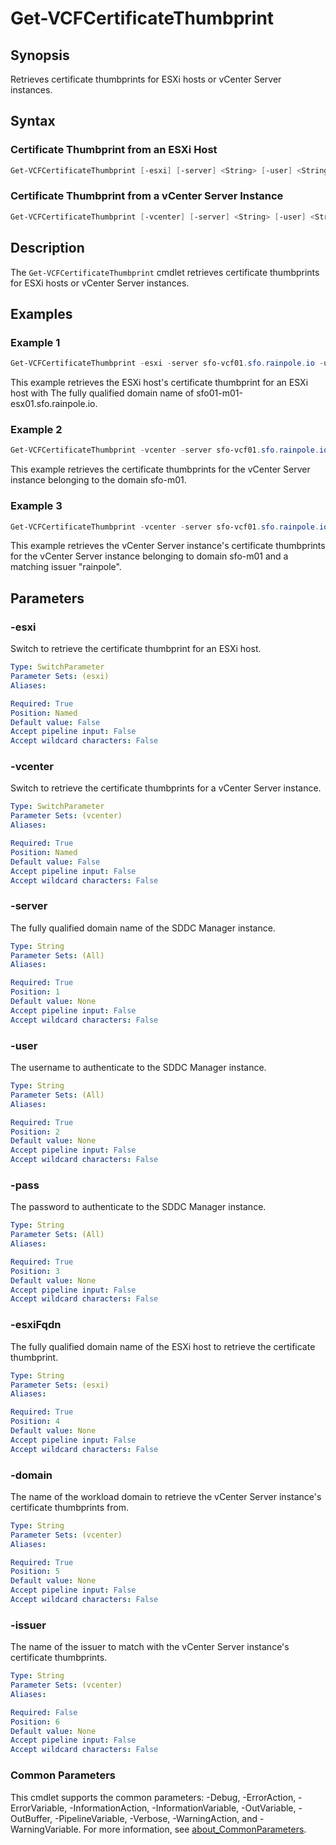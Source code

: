 # Get-VCFCertificateThumbprint

## Synopsis

Retrieves certificate thumbprints for ESXi hosts or vCenter Server instances.

## Syntax

### Certificate Thumbprint from an ESXi Host

```powershell
Get-VCFCertificateThumbprint [-esxi] [-server] <String> [-user] <String> [-pass] <String> [-esxiFqdn] <String> [<CommonParameters>]
```

### Certificate Thumbprint from a vCenter Server Instance

```powershell
Get-VCFCertificateThumbprint [-vcenter] [-server] <String> [-user] <String> [-pass] <String> [-domain] <String> [[-issuer] <String>] [<CommonParameters>]
```

## Description

The `Get-VCFCertificateThumbprint` cmdlet retrieves certificate thumbprints for ESXi hosts or vCenter Server instances.

## Examples

### Example 1

```powershell
Get-VCFCertificateThumbprint -esxi -server sfo-vcf01.sfo.rainpole.io -user administrator@vsphere.local -pass VMw@re1! -esxiFqdn sfo01-m01-esx01.sfo.rainpole.io
```

This example retrieves the ESXi host's certificate thumbprint for an ESXi host with The fully qualified domain name of sfo01-m01-esx01.sfo.rainpole.io.

### Example 2

```powershell
Get-VCFCertificateThumbprint -vcenter -server sfo-vcf01.sfo.rainpole.io -user administrator@vsphere.local -pass VMw@re1! -domain sfo-m01
```

This example retrieves the certificate thumbprints for the vCenter Server instance belonging to the domain sfo-m01.

### Example 3

```powershell
Get-VCFCertificateThumbprint -vcenter -server sfo-vcf01.sfo.rainpole.io -user administrator@vsphere.local -pass VMw@re1! -domain sfo-m01 -issuer rainpole
```

This example retrieves the vCenter Server instance's certificate thumbprints for the vCenter Server instance belonging to domain sfo-m01 and a matching issuer "rainpole".

## Parameters

### -esxi

Switch to retrieve the certificate thumbprint for an ESXi host.

```yaml
Type: SwitchParameter
Parameter Sets: (esxi)
Aliases:

Required: True
Position: Named
Default value: False
Accept pipeline input: False
Accept wildcard characters: False
```

### -vcenter

Switch to retrieve the certificate thumbprints for a vCenter Server instance.

```yaml
Type: SwitchParameter
Parameter Sets: (vcenter)
Aliases:

Required: True
Position: Named
Default value: False
Accept pipeline input: False
Accept wildcard characters: False
```

### -server

The fully qualified domain name of the SDDC Manager instance.

```yaml
Type: String
Parameter Sets: (All)
Aliases:

Required: True
Position: 1
Default value: None
Accept pipeline input: False
Accept wildcard characters: False
```

### -user

The username to authenticate to the SDDC Manager instance.

```yaml
Type: String
Parameter Sets: (All)
Aliases:

Required: True
Position: 2
Default value: None
Accept pipeline input: False
Accept wildcard characters: False
```

### -pass

The password to authenticate to the SDDC Manager instance.

```yaml
Type: String
Parameter Sets: (All)
Aliases:

Required: True
Position: 3
Default value: None
Accept pipeline input: False
Accept wildcard characters: False
```

### -esxiFqdn

The fully qualified domain name of the ESXi host to retrieve the certificate thumbprint.

```yaml
Type: String
Parameter Sets: (esxi)
Aliases:

Required: True
Position: 4
Default value: None
Accept pipeline input: False
Accept wildcard characters: False
```

### -domain

The name of the workload domain to retrieve the vCenter Server instance's certificate thumbprints from.

```yaml
Type: String
Parameter Sets: (vcenter)
Aliases:

Required: True
Position: 5
Default value: None
Accept pipeline input: False
Accept wildcard characters: False
```

### -issuer

The name of the issuer to match with the vCenter Server instance's certificate thumbprints.

```yaml
Type: String
Parameter Sets: (vcenter)
Aliases:

Required: False
Position: 6
Default value: None
Accept pipeline input: False
Accept wildcard characters: False
```

### Common Parameters

This cmdlet supports the common parameters: -Debug, -ErrorAction, -ErrorVariable, -InformationAction, -InformationVariable, -OutVariable, -OutBuffer, -PipelineVariable, -Verbose, -WarningAction, and -WarningVariable. For more information, see [about_CommonParameters](http://go.microsoft.com/fwlink/?LinkID=113216).
